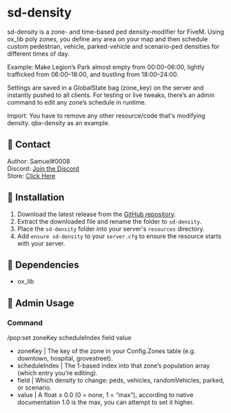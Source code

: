 # sd-density

sd-density is a zone- and time-based ped density-modifier for FiveM. Using ox_lib poly zones, you define any area on your map and then schedule custom pedestrian, vehicle, parked-vehicle and scenario-ped densities for different times of day.

Example: Make Legion’s Park almost empty from 00:00–06:00, lightly trafficked from 06:00–18:00, and bustling from 18:00–24:00.

Settings are saved in a GlobalState bag (zone_key) on the server and instantly pushed to all clients.
For testing or live tweaks, there’s an admin command to edit any zone’s schedule in runtime.

Import: You have to remove any other resource/code that's modifying density. qbx-density as an example.

## 🔔 Contact

Author: Samuel#0008  
Discord: [Join the Discord](https://discord.gg/FzPehMQaBQ)  
Store: [Click Here](https://fivem.samueldev.shop)

## 💾 Installation

1. Download the latest release from the [GitHub repository](https://github.com/Samuels-Development/sd-density/releases).
2. Extract the downloaded file and rename the folder to `sd-density`.
3. Place the `sd-density` folder into your server's `resources` directory.
4. Add `ensure sd-density` to your `server.cfg` to ensure the resource starts with your server.


## 📖 Dependencies
- ox_lib

## 📖 Admin Usage

### Command
/pop:set zoneKey scheduleIndex field value
* zoneKey | The key of the zone in your Config.Zones table (e.g. downtown, hospital, grovestreet).
* scheduleIndex | The 1-based index into that zone’s population array (which entry you’re editing).
* field | Which density to change: peds, vehicles, randomVehicles, parked, or scenario.
* value | A float ≥ 0.0 (0 = none, 1 = “max”), according to native documentation 1.0 is the max, you can attempt to set it higher.
